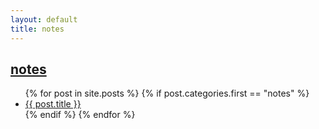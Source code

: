 ```yaml
---
layout: default
title: notes
---
```

## [notes]({{page.url}})
<div class="postcontent archive">
  <ul class="archive">
  {% for post in site.posts %}
    {% if post.categories.first == "notes"  %}
      <li>
      <a href="{{ post.url }}"> {{ post.title }}</a>
      <!--
      <span class="archivedate hidemobile">{{ post.date | date: "%b %d, %Y"}}</span>
      -->
      </li>
    {% endif %}
  {% endfor %}
  </ul>
</div>
